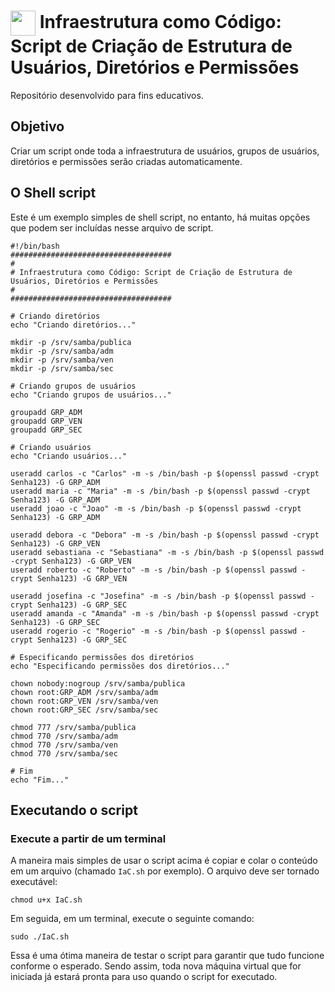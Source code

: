<h1>
    <a href="https://www.dio.me/">
     <img align="center" width="40px" src="https://hermes.digitalinnovation.one/assets/diome/logo-minimized.png"></a>
    <span> Infraestrutura como Código: Script de Criação de Estrutura de Usuários, Diretórios e Permissões</span>
</h1>

Repositório desenvolvido para fins educativos.

## Objetivo
Criar um script onde toda a infraestrutura de usuários, grupos de usuários, diretórios e permissões serão criadas automaticamente.

## O Shell script 

Este é um exemplo simples de shell script, no entanto, há muitas opções que podem ser incluídas nesse arquivo de script.

```
#!/bin/bash
####################################
#
# Infraestrutura como Código: Script de Criação de Estrutura de Usuários, Diretórios e Permissões
#
####################################

# Criando diretórios
echo "Criando diretórios..."

mkdir -p /srv/samba/publica
mkdir -p /srv/samba/adm
mkdir -p /srv/samba/ven
mkdir -p /srv/samba/sec

# Criando grupos de usuários
echo "Criando grupos de usuários..."

groupadd GRP_ADM
groupadd GRP_VEN
groupadd GRP_SEC

# Criando usuários
echo "Criando usuários..."

useradd carlos -c "Carlos" -m -s /bin/bash -p $(openssl passwd -crypt Senha123) -G GRP_ADM
useradd maria -c "Maria" -m -s /bin/bash -p $(openssl passwd -crypt Senha123) -G GRP_ADM
useradd joao -c "Joao" -m -s /bin/bash -p $(openssl passwd -crypt Senha123) -G GRP_ADM

useradd debora -c "Debora" -m -s /bin/bash -p $(openssl passwd -crypt Senha123) -G GRP_VEN
useradd sebastiana -c "Sebastiana" -m -s /bin/bash -p $(openssl passwd -crypt Senha123) -G GRP_VEN
useradd roberto -c "Roberto" -m -s /bin/bash -p $(openssl passwd -crypt Senha123) -G GRP_VEN

useradd josefina -c "Josefina" -m -s /bin/bash -p $(openssl passwd -crypt Senha123) -G GRP_SEC
useradd amanda -c "Amanda" -m -s /bin/bash -p $(openssl passwd -crypt Senha123) -G GRP_SEC
useradd rogerio -c "Rogerio" -m -s /bin/bash -p $(openssl passwd -crypt Senha123) -G GRP_SEC

# Especificando permissões dos diretórios
echo "Especificando permissões dos diretórios..."

chown nobody:nogroup /srv/samba/publica
chown root:GRP_ADM /srv/samba/adm
chown root:GRP_VEN /srv/samba/ven
chown root:GRP_SEC /srv/samba/sec

chmod 777 /srv/samba/publica
chmod 770 /srv/samba/adm
chmod 770 /srv/samba/ven
chmod 770 /srv/samba/sec

# Fim
echo "Fim..."
```
## Executando o script

### Execute a partir de um terminal

A maneira mais simples de usar o script acima é copiar e colar o conteúdo em um arquivo (chamado `IaC.sh` por exemplo). O arquivo deve ser tornado executável:

```
chmod u+x IaC.sh
```
Em seguida, em um terminal, execute o seguinte comando:

```
sudo ./IaC.sh
```
Essa é uma ótima maneira de testar o script para garantir que tudo funcione conforme o esperado. Sendo assim, toda nova máquina virtual que for iniciada já estará pronta para uso quando o script for executado.